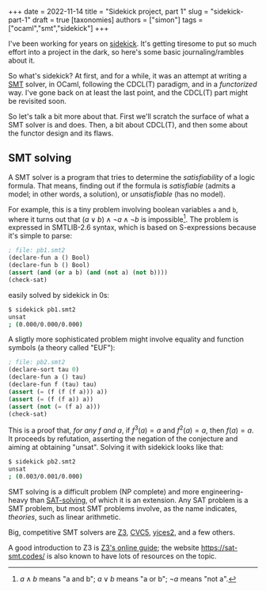+++
date = 2022-11-14
title = "Sidekick project, part 1"
slug = "sidekick-part-1"
draft = true
[taxonomies]
authors = ["simon"]
tags = ["ocaml","smt","sidekick"]
+++

I've been working for years on 
[sidekick](https://github.com/c-cube/sidekick/).
It's getting tiresome to put so much effort into a project in the dark, so here's some basic journaling/rambles about it.

So what's sidekick? At first, and for a while, it was an attempt at writing a
[SMT](https://en.wikipedia.org/wiki/Satisfiability_modulo_theories) solver, in OCaml,
following the CDCL(T) paradigm, and in a _functorized_ way. I've gone back on at
least the last point, and the CDCL(T) part might be revisited soon.

<!-- more -->

So let's talk a bit more about that. First we'll scratch the surface of what
a SMT solver is and does. Then, a bit about CDCL(T), and then some about
the functor design and its flaws.

## SMT solving

A SMT solver is a program that tries to determine the _satisfiability_
of a logic formula.
That means, finding out if the formula is _satisfiable_ (admits a model; in other words, a solution),
or _unsatisfiable_ (has no model).

For example, this is a tiny problem involving boolean variables `a` and `b`,
where it turns out that $(a \lor b) \land \lnot a \land \lnot b$ is impossible[^1].
The problem is expressed in SMTLIB-2.6 syntax, which is based on S-expressions
because it's simple to parse:

```scheme
; file: pb1.smt2
(declare-fun a () Bool)
(declare-fun b () Bool)
(assert (and (or a b) (and (not a) (not b))))
(check-sat)
```

easily solved by sidekick in 0s:

```sh
$ sidekick pb1.smt2
unsat
; (0.000/0.000/0.000)
```

A sligtly more sophisticated problem might involve equality and function symbols
(a theory called "EUF"):


```scheme
; file: pb2.smt2
(declare-sort tau 0)
(declare-fun a () tau)
(declare-fun f (tau) tau)
(assert (= (f (f (f a))) a))
(assert (= (f (f a)) a))
(assert (not (= (f a) a)))
(check-sat)
```

This is a proof that, _for any $f$ and $a$_, if $f^3(a)=a$ and $f^2(a)=a$, then $f(a)=a$.
It proceeds by refutation, asserting the negation of the conjecture and aiming
at obtaining "unsat".
Solving it with sidekick looks like that:

```sh
$ sidekick pb2.smt2
unsat
; (0.003/0.001/0.000)
```

SMT solving is a difficult problem (NP complete) and
more engineering-heavy than [SAT-solving](https://en.wikipedia.org/wiki/SAT_solver), of
which it is an extension.
Any SAT problem is a SMT problem, but most SMT problems involve,
as the name indicates, _theories_, such as linear arithmetic.

Big, competitive SMT solvers are [Z3](https://github.com/Z3Prover/z3),
[CVC5](https://cvc5.github.io/),
[yices2](https://github.com/SRI-CSL/yices2), and a few others.

A good introduction to Z3 is
[Z3's online guide](https://microsoft.github.io/z3guide/programming/Z3%20JavaScript%20Examples);
the website https://sat-smt.codes/ is also known to have lots of resources on the topic.


[^1]: $a \land b$ means "a and b"; $a \lor b$ means "a or b"; $\lnot a$ means "not a".


<!-- math support -->
<script src="https://polyfill.io/v3/polyfill.min.js?features=es6"></script>
<script id="MathJax-script" async src="https://cdn.jsdelivr.net/npm/mathjax@3/es5/tex-mml-chtml.js"></script>
<script>
MathJax = {
  tex: {
    inlineMath: [['$', '$'], ['\\(', '\\)']]
  }
};
</script>
